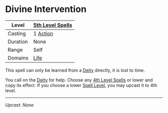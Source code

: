 # Divine Intervention

| Level    | [5th Level Spells](5th%20Level%20Spells.md)                           |
| -------- | --------------------------------------------------------------------- |
| Casting  | 1 [Action](../../../../Game%20Procedures/Core%20Procedures/Action.md) |
| Duration | None                                                                  |
| Range    | Self                                                                  |
| Domains  | [Life](../../Spell%20Domains/Life.md)                                 |

This spell can only be learned from a [Deity](../../../Deities.md) directly, it is lost to time.

You call on the [Deity](../../../Deities.md) for help. Choose any [4th Level Spells](../Level%204/4th%20Level%20Spells.md) or lower and copy its effect. If you choose a lower [Spell Level](../../Spell%20Level.md), you may upcast it to 4th level.

---
*Upcast: None*
